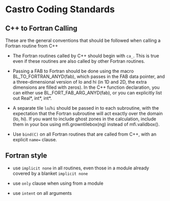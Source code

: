 # Castro Coding Standards


## C++ to Fortran Calling

These are the general conventions that should be followed when calling
a Fortran routine from C++

 * The Fortran routines called by C++ should begin with `ca_`. This is true
   even if these routines are also called by other Fortran routines.
 
 * Passing a FAB to Fortran should be done using the macro BL_TO_FORTRAN_ANYD(fab),
   which passes in the FAB data pointer, and a three-dimensional version of lo and
   hi (in 1D and 2D, the extra dimensions are filled with zeros). In the C++ function
   declaration, you can either use BL_FORT_FAB_ARG_ANYD(fab), or you can explicitly
   list out Real*, int*, int*.

 * A separate tile `lo`/`hi` should be passed in to each subroutine, with the expectation
   that the Fortran subroutine will act exactly over the domain (lo, hi). If you want to
   include ghost zones in the calculation, include them in your box using mfi.growntilebox(ng)
   instead of mfi.validbox().

 * Use `bind(C)` on all Fortran routines that are called from C++, with an explicit `name=` clause.
 

## Fortran style

 * use `implicit none` in all routines, even those in a module already
   covered by a blanket `implicit none`

 * use `only` clause when using from a module

 * use `intent` on all arguments


